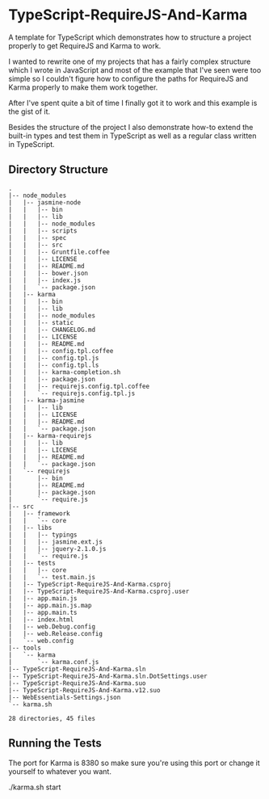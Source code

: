 TypeScript-RequireJS-And-Karma
==============================

A template for TypeScript which demonstrates how to structure a project properly to get RequireJS and Karma to work.

I wanted to rewrite one of my projects that has a fairly complex structure which I wrote in JavaScript and most of the example that I've seen were too simple so I couldn't figure how to configure the paths for RequireJS and Karma properly to make them work together.

After I've spent quite a bit of time I finally got it to work and this example is the gist of it.

Besides the structure of the project I also demonstrate how-to extend the built-in types and test them in TypeScript as well as a regular class written in TypeScript.

Directory Structure
-------------------
```
.
|-- node_modules
|   |-- jasmine-node
|   |   |-- bin
|   |   |-- lib
|   |   |-- node_modules
|   |   |-- scripts
|   |   |-- spec
|   |   |-- src
|   |   |-- Gruntfile.coffee
|   |   |-- LICENSE
|   |   |-- README.md
|   |   |-- bower.json
|   |   |-- index.js
|   |   `-- package.json
|   |-- karma
|   |   |-- bin
|   |   |-- lib
|   |   |-- node_modules
|   |   |-- static
|   |   |-- CHANGELOG.md
|   |   |-- LICENSE
|   |   |-- README.md
|   |   |-- config.tpl.coffee
|   |   |-- config.tpl.js
|   |   |-- config.tpl.ls
|   |   |-- karma-completion.sh
|   |   |-- package.json
|   |   |-- requirejs.config.tpl.coffee
|   |   `-- requirejs.config.tpl.js
|   |-- karma-jasmine
|   |   |-- lib
|   |   |-- LICENSE
|   |   |-- README.md
|   |   `-- package.json
|   |-- karma-requirejs
|   |   |-- lib
|   |   |-- LICENSE
|   |   |-- README.md
|   |   `-- package.json
|   `-- requirejs
|       |-- bin
|       |-- README.md
|       |-- package.json
|       `-- require.js
|-- src
|   |-- framework
|   |   `-- core
|   |-- libs
|   |   |-- typings
|   |   |-- jasmine.ext.js
|   |   |-- jquery-2.1.0.js
|   |   `-- require.js
|   |-- tests
|   |   |-- core
|   |   `-- test.main.js
|   |-- TypeScript-RequireJS-And-Karma.csproj
|   |-- TypeScript-RequireJS-And-Karma.csproj.user
|   |-- app.main.js
|   |-- app.main.js.map
|   |-- app.main.ts
|   |-- index.html
|   |-- web.Debug.config
|   |-- web.Release.config
|   `-- web.config
|-- tools
|   `-- karma
|       `-- karma.conf.js
|-- TypeScript-RequireJS-And-Karma.sln
|-- TypeScript-RequireJS-And-Karma.sln.DotSettings.user
|-- TypeScript-RequireJS-And-Karma.suo
|-- TypeScript-RequireJS-And-Karma.v12.suo
|-- WebEssentials-Settings.json
`-- karma.sh

28 directories, 45 files
```

Running the Tests
-----------------
The port for Karma is 8380 so make sure you're using this port or change it yourself to whatever you want.

./karma.sh start

